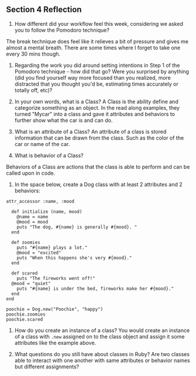 ## Section 4 Reflection

1. How different did your workflow feel this week, considering we asked you to follow the Pomodoro technique?

The break technique does feel like it relieves a bit of pressure and gives me almost a mental breath. There are some times where I forget to take one every 30 mins though.


1. Regarding the work you did around setting intentions in Step 1 of the Pomodoro technique - how did that go? Were you surprised by anything (did you find yourself way more focused than you realized, more distracted that you thought you'd be, estimating times accurately or totally off, etc)?



1. In your own words, what is a Class?
A Class is the ability define and categorize something as an object. In the read along examples, they turned "Mycar" into a class and gave it attributes and behaviors to further show what the car is and can do.

1. What is an attribute of a Class?
An attribute of a class is stored information that can be drawn from the class. Such as the color of the car or name of the car.

1. What is behavior of a Class?

Behaviors of a Class are actions that the class is able to perform and can be called upon in code.

1. In the space below, create a Dog class with at least 2 attributes and 2 behaviors:

```class Dog
attr_accessor :name, :mood

  def initialize (name, mood)
    @name = name
    @mood = mood
    puts "The dog, #{name} is generally #{mood}. "
  end

  def zoomies
    puts "#{name} plays a lot."
    @mood = "excited"
    puts "When this happens she's very #{mood}."
  end

  def scared
    puts "The fireworks went off!"
  @mood = "quiet"
    puts "#{name} is under the bed, fireworks make her #{mood}."
  end
end

poochie = Dog.new("Poochie", "happy")
poochie.zoomies
poochie.scared
```

1. How do you create an instance of a class?
You would create an instance of a class with `.new` assigned on to the class object and assign it some attributes like the example above.

1. What questions do you still have about classes in Ruby?
Are two classes able to interact with one another with same attributes or behavior names but different assignments?
